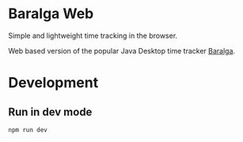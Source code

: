 # Baralga Web

Simple and lightweight time tracking in the browser.

Web based version of the popular Java Desktop time tracker [Baralga](https://baralga.github.io/).


# Development

## Run in dev mode

    npm run dev
